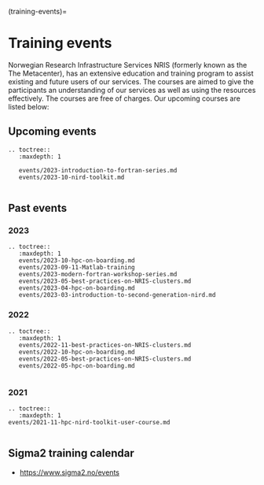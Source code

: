 (training-events)=

# Training events

Norwegian Research Infrastructure Services NRIS (formerly known as the
The Metacenter), has an extensive education and training program to assist existing
and future users of our services. The courses are aimed to give the participants
an understanding of our services as well as using the resources effectively.
The courses are free of charges. Our upcoming courses are listed below:

## Upcoming events
```{eval-rst}
.. toctree::
   :maxdepth: 1

   events/2023-introduction-to-fortran-series.md
   events/2023-10-nird-toolkit.md
  

```

## Past events

### 2023
```{eval-rst}
.. toctree::
   :maxdepth: 1
   events/2023-10-hpc-on-boarding.md  
   events/2023-09-11-Matlab-training 
   events/2023-modern-fortran-workshop-series.md
   events/2023-05-best-practices-on-NRIS-clusters.md
   events/2023-04-hpc-on-boarding.md   
   events/2023-03-introduction-to-second-generation-nird.md

```
### 2022

```{eval-rst}
.. toctree::
   :maxdepth: 1
   events/2022-11-best-practices-on-NRIS-clusters.md
   events/2022-10-hpc-on-boarding.md
   events/2022-05-best-practices-on-NRIS-clusters.md
   events/2022-05-hpc-on-boarding.md
   
```
### 2021

```{eval-rst}
.. toctree::
   :maxdepth: 1
events/2021-11-hpc-nird-toolkit-user-course.md
   

```
## Sigma2 training calendar

- <https://www.sigma2.no/events>
